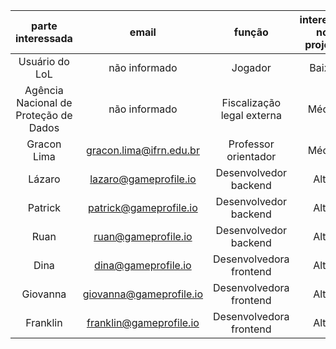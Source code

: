 |         **parte interessada**         |        **email**        |         **função**         | **interesse no projeto** | **importância** |
|:-------------------------------------:|:-----------------------:|:--------------------------:|:------------------------:|:---------------:|
|             Usuário do LoL            |      não informado      |           Jogador          |           Baixa          |       Alta      |
| Agência Nacional de Proteção de Dados |      não informado      | Fiscalização legal externa |           Média          |       Alta      |
|              Gracon Lima              | gracon.lima@ifrn.edu.br |    Professor orientador    |           Média          |       Alta      |
|                 Lázaro                |  lazaro@gameprofile.io  |    Desenvolvedor backend   |           Alta           |       Alta      |
|                Patrick                |  patrick@gameprofile.io |    Desenvolvedor backend   |           Alta           |       Alta      |
|                  Ruan                 |   ruan@gameprofile.io   |    Desenvolvedor backend   |           Alta           |       Alta      |
|                  Dina                 |   dina@gameprofile.io   |   Desenvolvedora frontend  |           Alta           |       Alta      |
|                Giovanna               | giovanna@gameprofile.io |   Desenvolvedora frontend  |           Alta           |       Alta      |
|                Franklin               | franklin@gameprofile.io |   Desenvolvedora frontend  |           Alta           |       Alta      |
